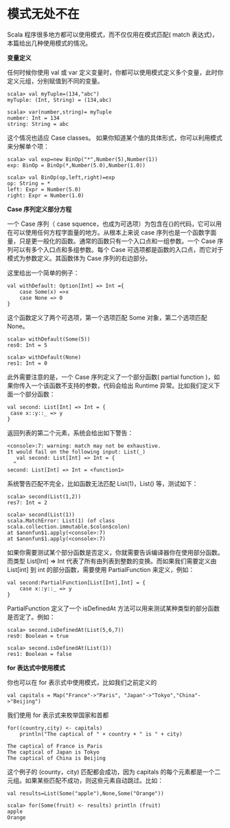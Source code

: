 # 模式无处不在 #
Scala 程序很多地方都可以使用模式，而不仅仅用在模式匹配( match 表达式)，本篇给出几种使用模式的情况。

**变量定义**

任何时候你使用 val 或 var 定义变量时，你都可以使用模式定义多个变量，此时你定义元组，分别赋值到不同的变量。

    scala> val myTuple=(134,"abc")
    myTuple: (Int, String) = (134,abc)
    
    scala> var(number,string)= myTuple
    number: Int = 134
    string: String = abc

这个情况也适应 Case classes。 如果你知道某个值的具体形式，你可以利用模式来分解单个项：

    scala> val exp=new BinOp("*",Number(5),Number(1))
    exp: BinOp = BinOp(*,Number(5.0),Number(1.0))
    
    scala> val BinOp(op,left,right)=exp
    op: String = *
    left: Expr = Number(5.0)
    right: Expr = Number(1.0)



**Case 序列定义部分方程**

一个 Case 序列（ case squence，也成为可选项）为包含在{}的代码，它可以用在可以使用任何方程字面量的地方。从根本上来说 case 序列也是一个函数字面量，只是更一般化的函数。通常的函数只有一个入口点和一组参数。一个 Case 序列可以有多个入口点和多组参数。每个 Case 可选项都是函数的入口点，而它对于模式为参数定义。其函数体为 Case 序列的右边部分。

这里给出一个简单的例子：

    val withDefault: Option[Int] => Int ={
    	case Some(x) =>x
    	case None => 0
    }


这个函数定义了两个可选项，第一个选项匹配 Some 对象，第二个选项匹配 None。

    scala> withDefault(Some(5))
    res0: Int = 5
    
    scala> withDefault(None)
    res1: Int = 0



此外需要注意的是，一个 Case 序列定义了一个部分函数( partial function )，如果你传入一个该函数不支持的参数，代码会给出 Runtime 异常。比如我们定义下面一个部分函数：

    val second: List[Int] => Int = {
     case x::y::_ => y
    }


返回列表的第二个元素，系统会给出如下警告：

    <console>:7: warning: match may not be exhaustive.
    It would fail on the following input: List(_)
       val second: List[Int] => Int = {
      ^
    second: List[Int] => Int = <function1>

系统警告匹配不完全，比如函数无法匹配 List(1)，List() 等，测试如下：

    scala> second(List(1,2))
    res7: Int = 2
    
    scala> second(List(1))
    scala.MatchError: List(1) (of class scala.collection.immutable.$colon$colon)
    at $anonfun$1.apply(<console>:7)
    at $anonfun$1.apply(<console>:7)



如果你需要测试某个部分函数是否定义，你就需要告诉编译器你在使用部分函数。而类型 List[Int] => Int 代表了所有由列表到整数的变换。而如果我们需要定义由 List[int] 到 int 的部分函数，需要使用 PartialFunction 来定义，例如：

    val second:PartialFunction[List[Int],Int] = {
    	case x::y::_ => y
    }


PartialFunction 定义了一个 isDefinedAt 方法可以用来测试某种类型的部分函数是否定了。例如：

    scala> second.isDefinedAt(List(5,6,7))
    res0: Boolean = true
    
    scala> second.isDefinedAt(List(1))
    res1: Boolean = false


**for 表达式中使用模式**

你也可以在 for 表示式中使用模式，比如我们之前定义的

    val capitals = Map("France"->"Paris", "Japan"->"Tokyo","China"->"Beijing")

我们使用 for 表示式来枚举国家和首都

    for((country,city) <- capitals) 
    	println("The captical of " + country + " is " + city)
    	
    The captical of France is Paris
    The captical of Japan is Tokyo
    The captical of China is Beijing


这个例子的 (county，city) 匹配都会成功，因为 capitals 的每个元素都是一个二元组。如果某些匹配不成功，则这些元素自动跳过。比如：

    val results=List(Some("apple"),None,Some("Orange"))
    
    scala> for(Some(fruit) <- results) println (fruit)
    apple
    Orange

